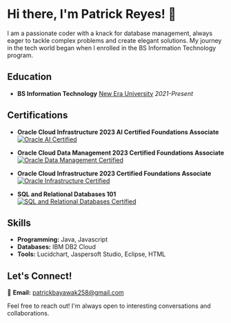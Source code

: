 # Hi there, I'm Patrick Reyes! 👋

I am a passionate coder with a knack for database management, always eager to tackle complex problems and create elegant solutions. My journey in the tech world began when I enrolled in the BS Information Technology program.

## Education

- **BS Information Technology**
  [New Era University](https://www.neu.edu.ph/)
  *2021-Present*

## Certifications

- **Oracle Cloud Infrastructure 2023 AI Certified Foundations Associate**
  [![Oracle AI Certified](https://img.shields.io/badge/Oracle-AI_Certified-orange)](https://www.yourcertificationlink.com)

- **Oracle Cloud Data Management 2023 Certified Foundations Associate**
  [![Oracle Data Management Certified](https://img.shields.io/badge/Oracle-Data_Management_Certified-brightgreen)](https://catalog-education.oracle.com/pls/certview/sharebadge?id=502A4682B3C80A8DB8D86FBBF285A5B9DD8A6DA590BD16E1606DF9F58E321DAB&fbclid=IwAR27wtdjW0QbgJOugslrdx4RWtoAfJr4WaIY2ImG4A2dkj58c9C33tGjJ_Q
)

- **Oracle Cloud Infrastructure 2023 Certified Foundations Associate**
  [![Oracle Infrastructure Certified](https://img.shields.io/badge/Oracle-Infrastructure_Certified-blue)]([https://www.yourcertificationlink.com](https://catalog-education.oracle.com/pls/certview/sharebadge?id=CB9C60D7A536E89604022960C2F578637C56A669C51F118752BD8D217CA92D95&fbclid=IwAR1SO489pwfJxLbPCQVp3kfsfDIP438HGXbosFnnL9yyDk3tV8Zl16L-ql4))

- **SQL and Relational Databases 101**
  [![SQL and Relational Databases Certified](https://img.shields.io/badge/SQL_and_Relational_Databases-Certified-red)]([https://www.yourcertificationlink.com](https://courses.cognitiveclass.ai/certificates/0105bb4e05e541edb01b76151a7bfe61))

## Skills

- **Programming:** Java, Javascript
- **Databases:** IBM DB2 Cloud
- **Tools:** Lucidchart, Jaspersoft Studio, Eclipse, HTML

## Let's Connect!

📧 **Email:** [patrickbayawak258@gmail.com](mailto:patrickbayawak258@gmail.com)

Feel free to reach out! I'm always open to interesting conversations and collaborations.
